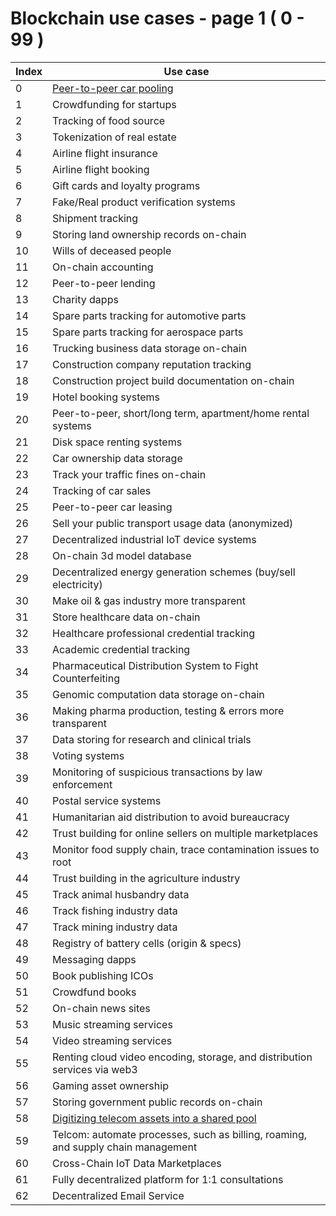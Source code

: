 # Blockchain use cases - page 1 ( 0 - 99 )

| Index | Use case |
| ----- | -------- |
| 0 | [Peer-to-peer car pooling](/use-cases/0.md) |
| 1 | Crowdfunding for startups |
| 2 | Tracking of food source |
| 3 | Tokenization of real estate |
| 4 | Airline flight insurance |
| 5 | Airline flight booking |
| 6 | Gift cards and loyalty programs |
| 7 | Fake/Real product verification systems |
| 8 | Shipment tracking |
| 9 | Storing land ownership records on-chain |
| 10 | Wills of deceased people |
| 11 | On-chain accounting |
| 12 | Peer-to-peer lending |
| 13 | Charity dapps |
| 14 | Spare parts tracking for automotive parts |
| 15 | Spare parts tracking for aerospace parts |
| 16 | Trucking business data storage on-chain |
| 17 | Construction company reputation tracking |
| 18 | Construction project build documentation on-chain |
| 19 | Hotel booking systems |
| 20 | Peer-to-peer, short/long term, apartment/home rental systems |
| 21 | Disk space renting systems |
| 22 | Car ownership data storage |
| 23 | Track your traffic fines on-chain |
| 24 | Tracking of car sales |
| 25 | Peer-to-peer car leasing |
| 26 | Sell your public transport usage data (anonymized) |
| 27 | Decentralized industrial IoT device systems |
| 28 | On-chain 3d model database |
| 29 | Decentralized energy generation schemes (buy/sell electricity) |
| 30 | Make oil & gas industry more transparent |
| 31 | Store healthcare data on-chain |
| 32 | Healthcare professional credential tracking |
| 33 | Academic credential tracking |
| 34 | Pharmaceutical Distribution System to Fight Counterfeiting |
| 35 | Genomic computation data storage on-chain |
| 36 | Making pharma production, testing & errors more transparent |
| 37 | Data storing for research and clinical trials |
| 38 | Voting systems |
| 39 | Monitoring of suspicious transactions by law enforcement |
| 40 | Postal service systems |
| 41 | Humanitarian aid distribution to avoid bureaucracy |
| 42 | Trust building for online sellers on multiple marketplaces |
| 43 | Monitor food supply chain, trace contamination issues to root |
| 44 | Trust building in the agriculture industry |
| 45 | Track animal husbandry data |
| 46 | Track fishing industry data |
| 47 | Track mining industry data |
| 48 | Registry of battery cells (origin & specs) |
| 49 | Messaging dapps |
| 50 | Book publishing ICOs |
| 51 | Crowdfund books |
| 52 | On-chain news sites |
| 53 | Music streaming services |
| 54 | Video streaming services |
| 55 | Renting cloud video encoding, storage, and distribution services via web3 |
| 56 | Gaming asset ownership |
| 57 | Storing government public records on-chain |
| 58 | [Digitizing telecom assets into a shared pool](/use-cases/58.md) |
| 59 | Telcom: automate processes, such as billing, roaming, and supply chain management |
| 60 | Cross-Chain IoT Data Marketplaces |
| 61 | Fully decentralized platform for 1:1 consultations |
| 62 | Decentralized Email Service |
